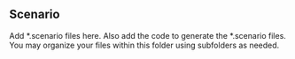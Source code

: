 Scenario
--------
Add *.scenario files here. Also add the code to generate the *.scenario files. You may organize your files within this folder using subfolders as needed.
